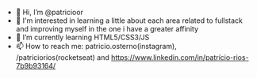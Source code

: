 - 👋 Hi, I’m @patricioor
- 👀 I'm interested in learning a little about each area related to fullstack and improving myself in the one i have a greater affinity
- 🌱 I’m currently learning HTML5/CSS3/JS
- 📫 How to reach me: patricio.osterno(instagram), /patriciorios(rocketseat) and https://www.linkedin.com/in/patrício-rios-7b9b93164/

<!---
patricioor/patricioor is a ✨ special ✨ repository because its `README.md` (this file) appears on your GitHub profile.
You can click the Preview link to take a look at your changes.
--->
